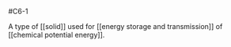 #C6-1 

A type of [[solid]] used for [[energy storage and transmission]] of [[chemical potential energy]].